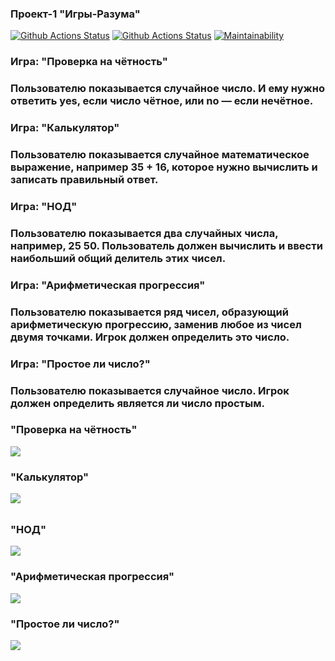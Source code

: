 ### Проект-1 "Игры-Разума"
[![Github Actions Status](https://github.com/AlexanderPotapkov/python-project-lvl1/workflows/hexlet-check/badge.svg)](https://github.com/AlexanderPotapkov/python-project-lvl1/actions)                     [![Github Actions Status](https://github.com/AlexanderPotapkov/python-project-lvl1/workflows/github-actions/badge.svg)](https://github.com/AlexanderPotapkov/python-project-lvl1/actions)                   [![Maintainability](https://api.codeclimate.com/v1/badges/7551901b394d73c5be6e/maintainability)](https://codeclimate.com/github/AlexanderPotapkov/python-project-lvl1/maintainability) 
### Игра: "Проверка на чётность"
### Пользователю показывается случайное число. И ему нужно ответить yes, если число чётное, или no — если нечётное.

### Игра: "Калькулятор"
### Пользователю показывается случайное математическое выражение, например 35 + 16, которое нужно вычислить и записать правильный ответ.

### Игра: "НОД"
### Пользователю показывается два случайных числа, например, 25 50. Пользователь должен вычислить и ввести наибольший общий делитель этих чисел.

### Игра: "Арифметическая прогрессия"
### Пользователю показывается ряд чисел, образующий арифметическую прогрессию, заменив любое из чисел двумя точками. Игрок должен определить это число.

### Игра: "Простое ли число?"
### Пользователю показывается случайное число. Игрок должен определить является ли число простым.

### "Проверка на чётность"
<a href="https://asciinema.org/a/463343" target="_blank"><img src="https://asciinema.org/a/463343.svg" /></a>

### "Калькулятор" 
<a href="https://asciinema.org/a/463356" target="_blank"><img src="https://asciinema.org/a/463356.svg" /></a>

### "НОД" 
<a href="https://asciinema.org/a/463406" target="_blank"><img src="https://asciinema.org/a/463406.svg" /></a>

### "Арифметическая прогрессия"
<a href="https://asciinema.org/a/463498" target="_blank"><img src="https://asciinema.org/a/463498.svg" /></a>

### "Простое ли число?"
<a href="https://asciinema.org/a/463965" target="_blank"><img src="https://asciinema.org/a/463965.svg" /></a>
